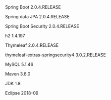 Spring Boot 2.0.4.RELEASE

Spring data JPA 2.0.4.RELEASE

Spring Boot Security 2.0.4.RELEASE

h2 1.4.197

Thymeleaf 2.0.4.RELEASE

thymeleaf-extras-springsecurity4 3.0.2.RELEASE

MySQL 5.1.46

Maven 3.8.0

JDK 1.8

Eclipse 2018-09
